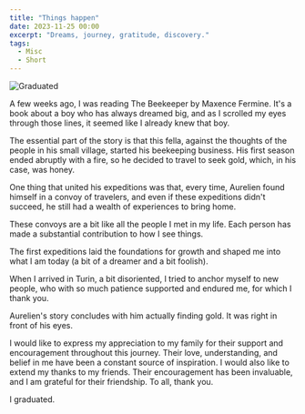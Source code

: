 ```yaml
---
title: "Things happen"
date: 2023-11-25 00:00
excerpt: "Dreams, journey, gratitude, discovery."
tags:
  - Misc
  - Short
---
```


![Graduated](/posts/happens/happens.jpg)

A few weeks ago, I was reading The Beekeeper by Maxence Fermine.
It's a book about a boy who has always dreamed big,
and as I scrolled my eyes through those lines, it seemed like I already knew
that boy.

The essential part of the story is that this fella, against the thoughts of the
people in his small village, started his beekeeping business.
His first season ended abruptly with a fire,
so he decided to travel to seek gold, which, in his case, was honey.

One thing that united his expeditions was that, every time,
Aurelien found himself in a convoy of travelers, and even if these expeditions didn't succeed, he still had a wealth of experiences to bring home.

These convoys are a bit like all the people I met in my life.
Each person has made a substantial contribution to how I see things.

The first expeditions laid the foundations for
growth and shaped me into what I am today
(a bit of a dreamer and a bit foolish).

When I arrived in Turin,
a bit disoriented,
I tried to anchor myself to new people,
who with so much patience supported and endured me, for which I thank you.

Aurelien's story concludes with him actually finding gold.
It was right in front of his eyes.

I would like to express my appreciation to my family for their support and
encouragement throughout this journey. Their love, understanding, and belief in
me have been a constant source of inspiration. I would also like to extend my
thanks to my friends. Their encouragement has been invaluable, and I am
grateful for their friendship. To all, thank you.

I graduated.
